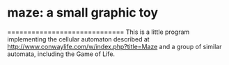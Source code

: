 # maze: a small graphic toy
=============================
This is a little program implementing the cellular automaton described at http://www.conwaylife.com/w/index.php?title=Maze
and a group of similar automata, including the Game of Life.
